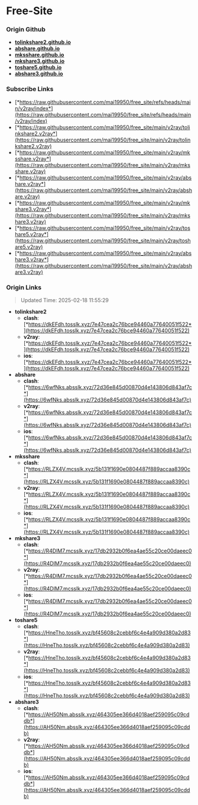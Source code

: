 # Free-Site

### Origin Github

- [**tolinkshare2.github.io**](https://github.com/tolinkshare2/tolinkshare2.github.io)
- [**abshare.github.io**](https://github.com/abshare/abshare.github.io)
- [**mksshare.github.io**](https://github.com/mksshare/mksshare.github.io)
- [**mkshare3.github.io**](https://github.com/mkshare3/mkshare3.github.io)
- [**toshare5.github.io**](https://github.com/toshare5/toshare5.github.io)
- [**abshare3.github.io**](https://github.com/abshare3/abshare3.github.io)

### Subscribe Links

- [*https://raw.githubusercontent.com/mai19950/free_site/refs/heads/main/v2ray/index*](https://raw.githubusercontent.com/mai19950/free_site/refs/heads/main/v2ray/index)
- [*https://raw.githubusercontent.com/mai19950/free_site/main/v2ray/tolinkshare2.v2ray*](https://raw.githubusercontent.com/mai19950/free_site/main/v2ray/tolinkshare2.v2ray)
- [*https://raw.githubusercontent.com/mai19950/free_site/main/v2ray/mksshare.v2ray*](https://raw.githubusercontent.com/mai19950/free_site/main/v2ray/mksshare.v2ray)
- [*https://raw.githubusercontent.com/mai19950/free_site/main/v2ray/abshare.v2ray*](https://raw.githubusercontent.com/mai19950/free_site/main/v2ray/abshare.v2ray)
- [*https://raw.githubusercontent.com/mai19950/free_site/main/v2ray/mkshare3.v2ray*](https://raw.githubusercontent.com/mai19950/free_site/main/v2ray/mkshare3.v2ray)
- [*https://raw.githubusercontent.com/mai19950/free_site/main/v2ray/toshare5.v2ray*](https://raw.githubusercontent.com/mai19950/free_site/main/v2ray/toshare5.v2ray)
- [*https://raw.githubusercontent.com/mai19950/free_site/main/v2ray/abshare3.v2ray*](https://raw.githubusercontent.com/mai19950/free_site/main/v2ray/abshare3.v2ray)

### Origin Links

> Updated Time: 2025-02-18 11:55:29

- **tolinkshare2**
  - **clash**: [*https://dkEFdh.tosslk.xyz/7e47cea2c76bce94460a77640051f522*](https://dkEFdh.tosslk.xyz/7e47cea2c76bce94460a77640051f522)
  - **v2ray**: [*https://dkEFdh.tosslk.xyz/7e47cea2c76bce94460a77640051f522*](https://dkEFdh.tosslk.xyz/7e47cea2c76bce94460a77640051f522)
  - **ios**: [*https://dkEFdh.tosslk.xyz/7e47cea2c76bce94460a77640051f522*](https://dkEFdh.tosslk.xyz/7e47cea2c76bce94460a77640051f522)
- **abshare**
  - **clash**: [*https://6wfNks.absslk.xyz/72d36e845d00870d4e143806d843af7c*](https://6wfNks.absslk.xyz/72d36e845d00870d4e143806d843af7c)
  - **v2ray**: [*https://6wfNks.absslk.xyz/72d36e845d00870d4e143806d843af7c*](https://6wfNks.absslk.xyz/72d36e845d00870d4e143806d843af7c)
  - **ios**: [*https://6wfNks.absslk.xyz/72d36e845d00870d4e143806d843af7c*](https://6wfNks.absslk.xyz/72d36e845d00870d4e143806d843af7c)
- **mksshare**
  - **clash**: [*https://RLZX4V.mcsslk.xyz/5b131f1690e0804487f889accaa8390c*](https://RLZX4V.mcsslk.xyz/5b131f1690e0804487f889accaa8390c)
  - **v2ray**: [*https://RLZX4V.mcsslk.xyz/5b131f1690e0804487f889accaa8390c*](https://RLZX4V.mcsslk.xyz/5b131f1690e0804487f889accaa8390c)
  - **ios**: [*https://RLZX4V.mcsslk.xyz/5b131f1690e0804487f889accaa8390c*](https://RLZX4V.mcsslk.xyz/5b131f1690e0804487f889accaa8390c)
- **mkshare3**
  - **clash**: [*https://R4DlM7.mcsslk.xyz/17db2932b0f6ea4ae55c20ce00daeec0*](https://R4DlM7.mcsslk.xyz/17db2932b0f6ea4ae55c20ce00daeec0)
  - **v2ray**: [*https://R4DlM7.mcsslk.xyz/17db2932b0f6ea4ae55c20ce00daeec0*](https://R4DlM7.mcsslk.xyz/17db2932b0f6ea4ae55c20ce00daeec0)
  - **ios**: [*https://R4DlM7.mcsslk.xyz/17db2932b0f6ea4ae55c20ce00daeec0*](https://R4DlM7.mcsslk.xyz/17db2932b0f6ea4ae55c20ce00daeec0)
- **toshare5**
  - **clash**: [*https://HneTho.tosslk.xyz/bf45608c2cebbf6c4e4a909d380a2d83*](https://HneTho.tosslk.xyz/bf45608c2cebbf6c4e4a909d380a2d83)
  - **v2ray**: [*https://HneTho.tosslk.xyz/bf45608c2cebbf6c4e4a909d380a2d83*](https://HneTho.tosslk.xyz/bf45608c2cebbf6c4e4a909d380a2d83)
  - **ios**: [*https://HneTho.tosslk.xyz/bf45608c2cebbf6c4e4a909d380a2d83*](https://HneTho.tosslk.xyz/bf45608c2cebbf6c4e4a909d380a2d83)
- **abshare3**
  - **clash**: [*https://AH50Nm.absslk.xyz/464305ee366d4018aef259095c09cddb*](https://AH50Nm.absslk.xyz/464305ee366d4018aef259095c09cddb)
  - **v2ray**: [*https://AH50Nm.absslk.xyz/464305ee366d4018aef259095c09cddb*](https://AH50Nm.absslk.xyz/464305ee366d4018aef259095c09cddb)
  - **ios**: [*https://AH50Nm.absslk.xyz/464305ee366d4018aef259095c09cddb*](https://AH50Nm.absslk.xyz/464305ee366d4018aef259095c09cddb)

